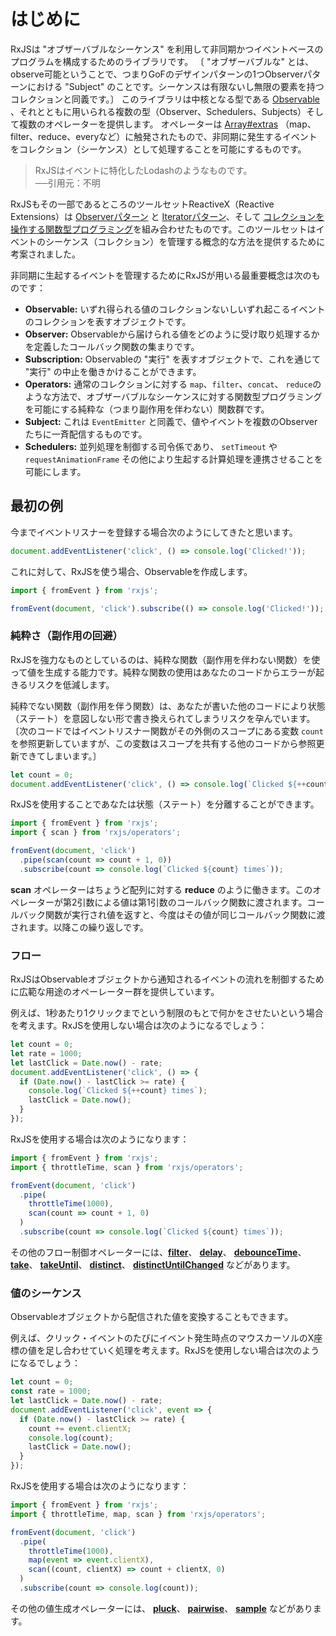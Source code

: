 # はじめに

RxJSは "オブザーバブルなシーケンス" を利用して非同期かつイベントベースのプログラムを構成するためのライブラリです。
〔 "オブザーバブルな" とは、observe可能ということで、つまりGoFのデザインパターンの1つObserverパターンにおける "Subject" のことです。シーケンスは有限ないし無限の要素を持つコレクションと同義です。〕
このライブラリは中核となる型である [Observable](./guide/observable) 、それとともに用いられる複数の型（Observer、Schedulers、Subjects）そして複数のオペレーターを提供します。
オペレーターは [Array#extras](https://developer.mozilla.org/en-US/docs/Web/JavaScript/New_in_JavaScript/1.6) （map、filter、reduce、everyなど）に触発されたもので、非同期に発生するイベントをコレクション（シーケンス）として処理することを可能にするものです。

> <span class="informal">RxJSはイベントに特化したLodashのようなものです。</span>  
> ──引用元：不明

RxJSもその一部であるところのツールセットReactiveX（Reactive Extensions）は [Observerパターン](https://en.wikipedia.org/wiki/Observer_pattern) と [Iteratorパターン](https://en.wikipedia.org/wiki/Iterator_pattern)、そして [コレクションを操作する関数型プログラミング](http://martinfowler.com/articles/collection-pipeline/#NestedOperatorExpressions)を組み合わせたものです。このツールセットはイベントのシーケンス（コレクション）を管理する概念的な方法を提供するために考案されました。

非同期に生起するイベントを管理するためにRxJSが用いる最重要概念は次のものです：

- **Observable:** いずれ得られる値のコレクションないしいずれ起こるイベントのコレクションを表すオブジェクトです。
- **Observer:** Observableから届けられる値をどのように受け取り処理するかを定義したコールバック関数の集まりです。
- **Subscription:** Observableの "実行" を表すオブジェクトで、これを通じて "実行" の中止を働きかけることができます。
- **Operators:** 通常のコレクションに対する `map`、`filter`、`concat`、 `reduce`のような方法で、オブザーバブルなシーケンスに対する関数型プログラミングを可能にする純粋な（つまり副作用を伴わない）関数群です。
- **Subject:** これは `EventEmitter` と同義で、値やイベントを複数のObserverたちに一斉配信するものです。
- **Schedulers:** 並列処理を制御する司令係であり、 `setTimeout` や `requestAnimationFrame` その他により生起する計算処理を連携させることを可能にします。

## 最初の例

今までイベントリスナーを登録する場合次のようにしてきたと思います。

```ts
document.addEventListener('click', () => console.log('Clicked!'));
```

これに対して、RxJSを使う場合、Observableを作成します。

```ts
import { fromEvent } from 'rxjs';

fromEvent(document, 'click').subscribe(() => console.log('Clicked!'));
```

### 純粋さ（副作用の回避）

RxJSを強力なものとしているのは、純粋な関数（副作用を伴わない関数）を使って値を生成する能力です。純粋な関数の使用はあなたのコードからエラーが起きるリスクを低減します。

純粋でない関数（副作用を伴う関数）は、あなたが書いた他のコードにより状態（ステート）を意図しない形で書き換えられてしまうリスクを孕んでいます。
〔次のコードではイベントリスナー関数がその外側のスコープにある変数 `count` を参照更新していますが、この変数はスコープを共有する他のコードから参照更新できてしまいます。〕

```ts
let count = 0;
document.addEventListener('click', () => console.log(`Clicked ${++count} times`));
```

RxJSを使用することであなたは状態（ステート）を分離することができます。

```ts
import { fromEvent } from 'rxjs';
import { scan } from 'rxjs/operators';

fromEvent(document, 'click')
  .pipe(scan(count => count + 1, 0))
  .subscribe(count => console.log(`Clicked ${count} times`));
```

**scan** オペレーターはちょうど配列に対する **reduce** のように働きます。このオペレーターが第2引数による値は第1引数のコールバック関数に渡されます。コールバック関数が実行され値を返すと、今度はその値が同じコールバック関数に渡されます。以降この繰り返しです。

### フロー

RxJSはObservableオブジェクトから通知されるイベントの流れを制御するために広範な用途のオペーレーター群を提供しています。

例えば、1秒あたり1クリックまでという制限のもとで何かをさせたいという場合を考えます。RxJSを使用しない場合は次のようになるでしょう：

```ts
let count = 0;
let rate = 1000;
let lastClick = Date.now() - rate;
document.addEventListener('click', () => {
  if (Date.now() - lastClick >= rate) {
    console.log(`Clicked ${++count} times`);
    lastClick = Date.now();
  }
});
```

RxJSを使用する場合は次のようになります：

```ts
import { fromEvent } from 'rxjs';
import { throttleTime, scan } from 'rxjs/operators';

fromEvent(document, 'click')
  .pipe(
    throttleTime(1000),
    scan(count => count + 1, 0)
  )
  .subscribe(count => console.log(`Clicked ${count} times`));
```

その他のフロー制御オペレーターには、[**filter**](../api/operators/filter)、 [**delay**](../api/operators/delay)、 [**debounceTime**](../api/operators/debounceTime)、 [**take**](../api/operators/take)、 [**takeUntil**](../api/operators/takeUntil)、 [**distinct**](../api/operators/distinct)、 [**distinctUntilChanged**](../api/operators/distinctUntilChanged) などがあります。

### 値のシーケンス

Observableオブジェクトから配信された値を変換することもできます。

例えば、クリック・イベントのたびにイベント発生時点のマウスカーソルのX座標の値を足し合わせていく処理を考えます。RxJSを使用しない場合は次のようになるでしょう：

```ts
let count = 0;
const rate = 1000;
let lastClick = Date.now() - rate;
document.addEventListener('click', event => {
  if (Date.now() - lastClick >= rate) {
    count += event.clientX;
    console.log(count);
    lastClick = Date.now();
  }
});
```

RxJSを使用する場合は次のようになります：

```ts
import { fromEvent } from 'rxjs';
import { throttleTime, map, scan } from 'rxjs/operators';

fromEvent(document, 'click')
  .pipe(
    throttleTime(1000),
    map(event => event.clientX),
    scan((count, clientX) => count + clientX, 0)
  )
  .subscribe(count => console.log(count));
```

その他の値生成オペレーターには、 [**pluck**](../api/operators/pluck)、 [**pairwise**](../api/operators/pairwise)、 [**sample**](../api/operators/sample) などがあります。
